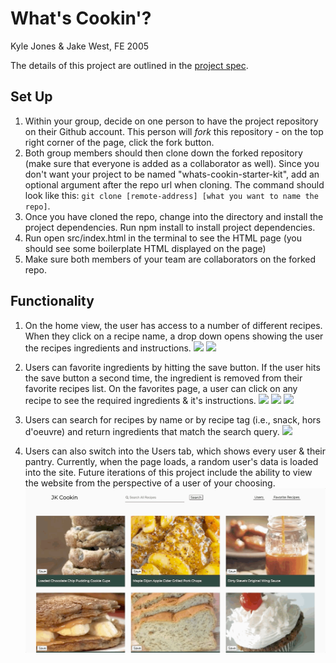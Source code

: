 # What's Cookin'?
Kyle Jones & Jake West, FE 2005

The details of this project are outlined in the <a href="https://frontend.turing.io/projects/whats-cookin.html" target="\__blank">project spec</a>.

## Set Up 

1. Within your group, decide on one person to have the project repository on their Github account. This person will *fork* this repository - on the top right corner of the page, click the fork button. 
2. Both group members should then clone down the forked repository (make sure that everyone is added as a collaborator as well). Since you don't want your project to be named "whats-cookin-starter-kit", add an optional argument after the repo url when cloning. The command should look like this: `git clone [remote-address] [what you want to name the repo]`.
3. Once you have cloned the repo, change into the directory and install the project dependencies. Run npm install to install project dependencies.
4. Run open src/index.html in the terminal to see the HTML page (you should see some boilerplate HTML displayed on the page)
5. Make sure both members of your team are collaborators on the forked repo.

## Functionality
1. On the home view, the user has access to a number of different recipes. When they click on a recipe name, a drop down opens showing the user the recipes ingredients and instructions.
![](assets/jkw-homepage.gif)
![](assets/jkw-homeview-dropdowns.gif)

2. Users can favorite ingredients by hitting the save button. If the user hits the save button a second time, the ingredient is removed from their favorite recipes list. On the favorites page, a user can click on any recipe to see the required ingredients & it's instructions.
![](assets/jkw-addFavorite.gif)
![](assets/jkw-removeFavorite.gif)
![](assets/jkw-favoritePopup.gif)

3. Users can search for recipes by name or by recipe tag (i.e., snack, hors d'oeuvre) and return ingredients that match the search query.
![](assets/jkw-search-pork.gif)

4. Users can also switch into the Users tab, which shows every user & their pantry. Currently, when the page loads, a random user's data is loaded into the site. Future iterations of this project include the ability to view the website from the perspective of a user of your choosing.
![](assets/jkw-User-view.gif)

